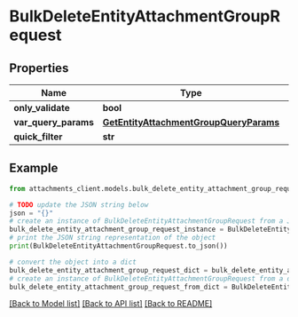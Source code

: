 # BulkDeleteEntityAttachmentGroupRequest


## Properties

Name | Type | Description | Notes
------------ | ------------- | ------------- | -------------
**only_validate** | **bool** |  | [optional] 
**var_query_params** | [**GetEntityAttachmentGroupQueryParams**](GetEntityAttachmentGroupQueryParams.md) |  | [optional] 
**quick_filter** | **str** |  | [optional] 

## Example

```python
from attachments_client.models.bulk_delete_entity_attachment_group_request import BulkDeleteEntityAttachmentGroupRequest

# TODO update the JSON string below
json = "{}"
# create an instance of BulkDeleteEntityAttachmentGroupRequest from a JSON string
bulk_delete_entity_attachment_group_request_instance = BulkDeleteEntityAttachmentGroupRequest.from_json(json)
# print the JSON string representation of the object
print(BulkDeleteEntityAttachmentGroupRequest.to_json())

# convert the object into a dict
bulk_delete_entity_attachment_group_request_dict = bulk_delete_entity_attachment_group_request_instance.to_dict()
# create an instance of BulkDeleteEntityAttachmentGroupRequest from a dict
bulk_delete_entity_attachment_group_request_from_dict = BulkDeleteEntityAttachmentGroupRequest.from_dict(bulk_delete_entity_attachment_group_request_dict)
```
[[Back to Model list]](../README.md#documentation-for-models) [[Back to API list]](../README.md#documentation-for-api-endpoints) [[Back to README]](../README.md)


